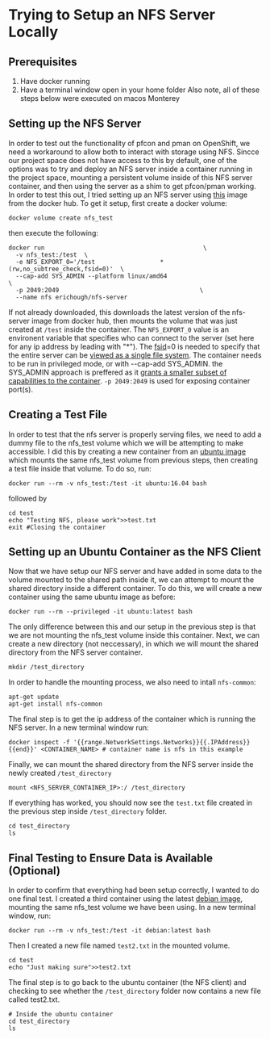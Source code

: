 # Trying to Setup an NFS Server Locally
## Prerequisites
1. Have docker running
2. Have a terminal window open in your home folder
Also note, all of these steps below were executed on macos Monterey 
## Setting up the NFS Server
In order to test out the functionality of pfcon and pman on OpenShift, we need a workaround to allow both to interact with storage using NFS. Sincce our project space does not have access to this by default, one of the options was to try and deploy an NFS server inside a container running in the project space, mounting a persistent volume inside of this NFS server container, and then using the server as a shim to get pfcon/pman working. In order to test this out, I tried setting up an NFS server using [this](https://hub.docker.com/r/erichough/nfs-server/) image from the docker hub. 
To get it setup, first create a docker volume:
```
docker volume create nfs_test
```
then execute the following:
```
docker run                                            \
  -v nfs_test:/test  \
  -e NFS_EXPORT_0='/test                  *(rw,no_subtree_check,fsid=0)'  \
  --cap-add SYS_ADMIN --platform linux/amd64                                \
  -p 2049:2049                                       \
  --name nfs erichough/nfs-server
```
If not already downloaded, this downloads the latest version of the nfs-server image from docker hub, then mounts the volume that was just created at `/test` inside the container. The `NFS_EXPORT_0` value is an environent variable that specifies who can connect to the server (set here for any ip address by leading with "*"). The [fsid](https://unix.stackexchange.com/questions/427597/implications-of-using-nfsv4-fsid-0-and-exporting-the-nfs-root-to-entire-lan-or)=0 is needed to specify that the entire server can be [viewed as a single file system](https://access.redhat.com/documentation/en-us/red_hat_enterprise_linux/5/html/deployment_guide/s1-nfs-server-config-exports). 
The container needs to be run in privileged mode, or with --cap-add SYS_ADMIN. the SYS_ADMIN approach is preffered as it [grants a smaller subset of capabilities to the container](https://serverfault.com/questions/824809/chrome-under-docker-cap-sys-admin-vs-privileged#:~:text=One%20difference%20is%20that%20%2D%2D,doesn't%20give%20you%20that.). 
`-p 2049:2049` is used for exposing container port(s). 
## Creating a Test File
In order to test that the nfs server is properly serving files, we need to add a dummy file to the nfs_test volume which we will be attempting to make accessible. I did this by creating a new container from an [ubuntu image](https://hub.docker.com/_/ubuntu) which mounts the same nfs_test volume from previous steps, then creating a test file inside that volume. To do so, run:
```
docker run --rm -v nfs_test:/test -it ubuntu:16.04 bash
```
followed by 
```
cd test
echo "Testing NFS, please work">>test.txt
exit #Closing the container
```
## Setting up an Ubuntu Container as the NFS Client
Now that we have setup our NFS server and have added in some data to the volume mounted to the shared path inside it, we can attempt to mount the shared directory inside a different container. To do this, we will create a new container using the same ubuntu image as before:

```
docker run --rm --privileged -it ubuntu:latest bash
```
The only difference between this and our setup in the previous step is that we are not mounting the nfs_test volume inside this container. 
Next, we can create a new directory (not neccessary), in which we will mount the shared directory from the NFS server container. 
```
mkdir /test_directory
```
In order to handle the mounting process, we also need to intall `nfs-common`:
```
apt-get update
apt-get install nfs-common
```
The final step is to get the ip address of the container which is running the NFS server. In a new terminal window run:
```
docker inspect -f '{{range.NetworkSettings.Networks}}{{.IPAddress}}{{end}}' <CONTAINER_NAME> # container name is nfs in this example
```
Finally, we can mount the shared directory from the NFS server inside the newly created `/test_directory`
```
mount <NFS_SERVER_CONTAINER_IP>:/ /test_directory
```
If everything has worked, you should now see the `test.txt` file created in the previous step inside `/test_directory` folder. 
```
cd test_directory
ls
```
## Final Testing to Ensure Data is Available (Optional)
In order to confirm that everything had been setup correctly, I wanted to do one final test. I created a third container using the latest [debian image](https://hub.docker.com/_/debian), mounting the same nfs_test volume we have been using. In a new terminal window, run:
```
docker run --rm -v nfs_test:/test -it debian:latest bash
```
Then I created a new file named `test2.txt` in the mounted volume. 
```
cd test
echo "Just making sure">>test2.txt
```
The final step is to go back to the ubuntu container (the NFS client) and checking to see whether the `/test_directory` folder now contains a new file called test2.txt. 
```
# Inside the ubuntu container
cd test_directory
ls 
```
